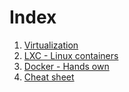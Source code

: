 # Index

1. [Virtualization](https://github.com/akhilputhiry/lti-sessions/blob/master/docker/virtualization.md)
2. [LXC - Linux containers](https://github.com/akhilputhiry/lti-sessions/blob/master/docker/lxc.md)
3. [Docker - Hands own](https://www.katacoda.com/courses/docker)
4. [Cheat sheet](https://github.com/wsargent/docker-cheat-sheet)
